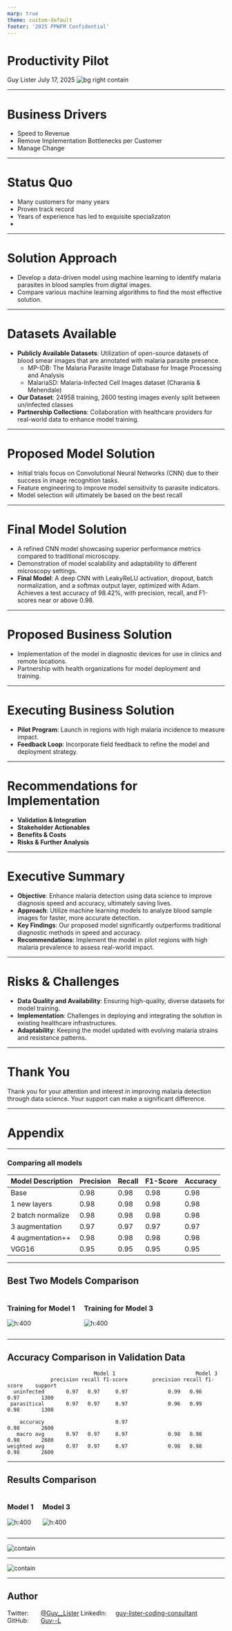 ```yaml
---
marp: true
theme: custom-default
footer: '2025 PPWFM Confidential'
---
```


# Productivity Pilot
Guy Lister
July 17, 2025
![bg right contain](./img/ascendbars.png)

---

<!-- Speaker Notes -->
# Business Drivers

- Speed to Revenue
- Remove Implementation Bottlenecks per Customer
- Manage Change
<!-- Can have multiple on a slide -->

---

# Status Quo

- Many customers for many years
- Proven track record
- Years of experience has led to exquisite specializaton
-

---

# Solution Approach

- Develop a data-driven model using machine learning to identify malaria parasites in blood samples from digital images.
- Compare various machine learning algorithms to find the most effective solution.

---

# Datasets Available

- **Publicly Available Datasets**: Utilization of open-source datasets of blood smear images that are annotated with malaria parasite presence.
    * MP-IDB: The Malaria Parasite Image Database for Image Processing and Analysis
    * MalariaSD: Malaria-Infected Cell Images dataset (Charania & Mehendale)
- **Our Dataset**: 24958 training, 2600 testing images evenly split between un/infected classes
- **Partnership Collections**: Collaboration with healthcare providers for real-world data to enhance model training.

---

# Proposed Model Solution

- Initial trials focus on Convolutional Neural Networks (CNN) due to their success in image recognition tasks.
- Feature engineering to improve model sensitivity to parasite indicators.
- Model selection will ultimately be based on the best recall

---

# Final Model Solution

- A refined CNN model showcasing superior performance metrics compared to traditional microscopy.
- Demonstration of model scalability and adaptability to different microscopy settings.
- **Final Model**: A deep CNN with LeakyReLU activation, dropout, batch normalization, and a softmax output layer, optimized with Adam. Achieves a test accuracy of 98.42%, with precision, recall, and F1-scores near or above 0.98.


---

# Proposed Business Solution

- Implementation of the model in diagnostic devices for use in clinics and remote locations.
- Partnership with health organizations for model deployment and training.

---

# Executing Business Solution

- **Pilot Program**: Launch in regions with high malaria incidence to measure impact.
- **Feedback Loop**: Incorporate field feedback to refine the model and deployment strategy.

---

# Recommendations for Implementation

- **Validation & Integration**
- **Stakeholder Actionables**
- **Benefits & Costs**
- **Risks & Further Analysis**

<!-- ::: notes
Validate extensively against existing methods before real-world clinical deployment; integrate with health record systems and workflows.

Secure pilot testing partnerships, address data privacy and ethics, and train healthcare professionals.

Reduced diagnostic time, increased accuracy, and wider access, with costs involving deployment, maintenance, and training. Expected to significantly lower economic burdens from delayed or incorrect diagnoses.

Address potential model biases, need for updates, and ensure user trust. Monitor real-world performance, enhance model interpretability, and explore applicability to other diseases.
:::
-->
---

# Executive Summary

- **Objective**: Enhance malaria detection using data science to improve diagnosis speed and accuracy, ultimately saving lives.
- **Approach**: Utilize machine learning models to analyze blood sample images for faster, more accurate detection.
- **Key Findings**: Our proposed model significantly outperforms traditional diagnostic methods in speed and accuracy.
- **Recommendations**: Implement the model in pilot regions with high malaria prevalence to assess real-world impact.

---

# Risks & Challenges

- **Data Quality and Availability**: Ensuring high-quality, diverse datasets for model training.
- **Implementation**: Challenges in deploying and integrating the solution in existing healthcare infrastructures.
- **Adaptability**: Keeping the model updated with evolving malaria strains and resistance patterns.

---

# Thank You

Thank you for your attention and interest in improving malaria detection through data science. Your support can make a significant difference.

---

# Appendix

---

### Comparing all models

| Model Description      | Precision | Recall | F1-Score | Accuracy |
|------------------------|-----------|--------|----------|----------|
| Base                   | 0.98      | 0.98   | 0.98     | 0.98     |
| 1 new layers           | 0.98      | 0.98   | 0.98     | 0.98     |
| 2 batch normalize      | 0.98      | 0.98   | 0.98     | 0.98     |
| 3 augmentation         | 0.97      | 0.97   | 0.97     | 0.97     |
| 4 augmentation++       | 0.98      | 0.98   | 0.98     | 0.98     |
| VGG16                  | 0.95      | 0.95   | 0.95     | 0.95     |

---
## Best Two Models Comparison

<div class="columns">
<div>

### Training for Model 1

![h:400](./img/epoch1.png)

</div>
<div>

### Training for Model 3

![h:400](./img/epoch3.png)

</div>
</div>

---
##  Accuracy Comparison in Validation Data

```
                            Model 1                          Model 3
              precision recall f1-score        precision recall f1-score    support
  uninfected       0.97   0.97     0.97             0.99   0.96     0.97       1300
 parasitical       0.97   0.97     0.97             0.96   0.99     0.98       1300

    accuracy                       0.97                             0.98       2600
   macro avg       0.97   0.97     0.97             0.98   0.98     0.98       2600
weighted avg       0.97   0.97     0.97             0.98   0.98     0.98       2600

```

---
## Results Comparison

<div class="columns">
<div>

### Model 1

![h:400](./img/matrix1.png)

</div>
<div>

### Model 3

![h:400](./img/matrix.png)

</div>
</div>

---

![contain](./img/parasitehistory.png)

---

![contain](./img/parasite2020.png)

---

## Author

<i class="fa-brands fa-twitter"></i> Twitter:&emsp;&emsp;<a href="https://twitter.com/Guy__Lister" target="_blank">@Guy__Lister</a>
<i class="fa-brands fa-linkedin"></i> LinkedIn:&ensp;&emsp;<a href="https://www.linkedin.com/in/guy-lister-coding-consultant/" target="_blank">guy-lister-coding-consultant</a>
<i class="fa-brands fa-github"></i> GitHub:&emsp;&emsp;<a href="https://github.com/guy--l" target="_blank">Guy--L</a>
